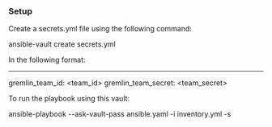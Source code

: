 ### Setup

Create a secrets.yml file using the following command:

ansible-vault create secrets.yml

In the following format:

---
gremlin_team_id: <team_id>
gremlin_team_secret: <team_secret>




To run the playbook using this vault:

ansible-playbook --ask-vault-pass ansible.yaml -i inventory.yml -s